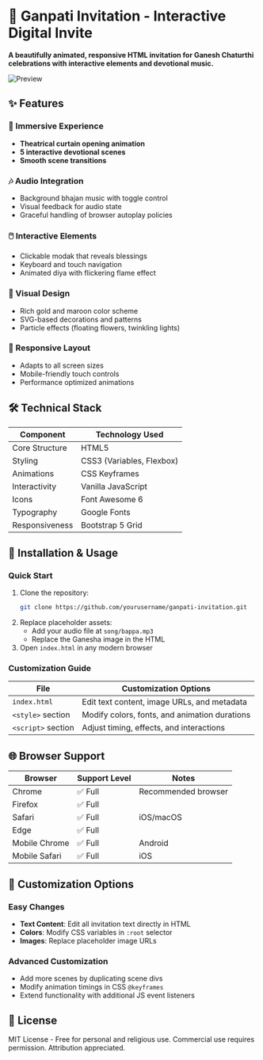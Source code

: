 # 🐘 Ganpati Invitation - Interactive Digital Invite  

**A beautifully animated, responsive HTML invitation for Ganesh Chaturthi celebrations with interactive elements and devotional music.**  

![Preview](https://images.unsplash.com/photo-1630847250246-8523108b6b8a?ixlib=rb-4.0.3&ixid=M3wxMjA3fDB8MHxwaG90by1wYWdlfHx8fGVufDB8fHx8fA%3D%3D&auto=format&fit=crop&w=1470&q=80)  

## ✨ Features  

### 🌟 Immersive Experience  
- **Theatrical curtain opening animation**  
- **5 interactive devotional scenes**  
- **Smooth scene transitions**  

### 🎶 Audio Integration  
- Background bhajan music with toggle control  
- Visual feedback for audio state  
- Graceful handling of browser autoplay policies  

### 🖱️ Interactive Elements  
- Clickable modak that reveals blessings  
- Keyboard and touch navigation  
- Animated diya with flickering flame effect  

### 🎨 Visual Design  
- Rich gold and maroon color scheme  
- SVG-based decorations and patterns  
- Particle effects (floating flowers, twinkling lights)  

### 📱 Responsive Layout  
- Adapts to all screen sizes  
- Mobile-friendly touch controls  
- Performance optimized animations  

## 🛠️ Technical Stack  

| Component       | Technology Used          |
|-----------------|--------------------------|
| Core Structure  | HTML5                    |
| Styling         | CSS3 (Variables, Flexbox)|
| Animations      | CSS Keyframes            |
| Interactivity   | Vanilla JavaScript       |
| Icons           | Font Awesome 6           |
| Typography      | Google Fonts             |
| Responsiveness  | Bootstrap 5 Grid         |

## 🚀 Installation & Usage  

### Quick Start  
1. Clone the repository:  
   ```bash
   git clone https://github.com/yourusername/ganpati-invitation.git
   ```
2. Replace placeholder assets:
   - Add your audio file at `song/bappa.mp3`
   - Replace the Ganesha image in the HTML
3. Open `index.html` in any modern browser

### Customization Guide  
| File               | Customization Options                          |
|--------------------|-----------------------------------------------|
| `index.html`       | Edit text content, image URLs, and metadata   |
| `<style>` section  | Modify colors, fonts, and animation durations |
| `<script>` section | Adjust timing, effects, and interactions      |

## 🌐 Browser Support  

| Browser       | Support Level | Notes                          |
|---------------|--------------|--------------------------------|
| Chrome        | ✅ Full       | Recommended browser            |
| Firefox       | ✅ Full       |                                |
| Safari        | ✅ Full       | iOS/macOS                      |
| Edge          | ✅ Full       |                                |
| Mobile Chrome | ✅ Full       | Android                        |
| Mobile Safari | ✅ Full       | iOS                            |

## 📝 Customization Options  

### Easy Changes  
- **Text Content**: Edit all invitation text directly in HTML
- **Colors**: Modify CSS variables in `:root` selector
- **Images**: Replace placeholder image URLs

### Advanced Customization  
- Add more scenes by duplicating scene divs
- Modify animation timings in CSS `@keyframes`
- Extend functionality with additional JS event listeners

## 📜 License  
MIT License - Free for personal and religious use. Commercial use requires permission. Attribution appreciated.

